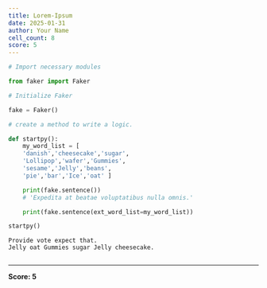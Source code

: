 ```yaml
---
title: Lorem-Ipsum
date: 2025-01-31
author: Your Name
cell_count: 8
score: 5
---
```


```python
# Import necessary modules
```


```python
from faker import Faker
```


```python
# Initialize Faker
```


```python
fake = Faker()
```


```python
# create a method to write a logic.
```


```python
def startpy():
    my_word_list = [
    'danish','cheesecake','sugar',
    'Lollipop','wafer','Gummies',
    'sesame','Jelly','beans',
    'pie','bar','Ice','oat' ]

    print(fake.sentence())
    # 'Expedita at beatae voluptatibus nulla omnis.'

    print(fake.sentence(ext_word_list=my_word_list))
```


```python
startpy()
```

    Provide vote expect that.
    Jelly oat Gummies sugar Jelly cheesecake.



```python

```


---
**Score: 5**
